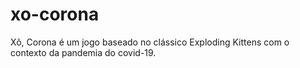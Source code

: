 # xo-corona
Xô, Corona é um jogo baseado no clássico Exploding Kittens com o contexto da pandemia do covid-19.
